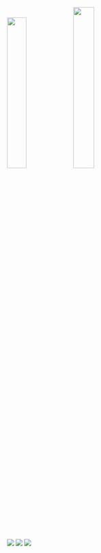 
##
<div style="dsplay: inline_block">
  <img width="30%" src="https://github-readme-stats.vercel.app/api?username=gabriel-nascimento-sousa&show_icons=true&theme=transparent">
  <img  width="31%" src="https://github-readme-stats.vercel.app/api/top-langs/?username=gabriel-nascimento-sousa&layout=compact">
</div>

##

<div> 
  <a href="https://www.linkedin.com/in/gabriel-nascimento-sousa-795129149/" target="_blank"><img src="https://img.shields.io/badge/-LinkedIn-%230077B5?style=for-the-badge&logo=linkedin&logoColor=white" target="_blank"></a> 
  <a href="https://instagram.com/rafaballerini" target="_blank"><img src="https://img.shields.io/badge/-Instagram-%23E4405F?style=for-the-badge&logo=instagram&logoColor=white" target="_blank"></a>
  <a href = "mailto:sousa.gabriel.dev@gmail.com"><img src="https://img.shields.io/badge/-Gmail-%23333?style=for-the-badge&logo=gmail&logoColor=white" target="_blank"></a>
  
  
</div>
